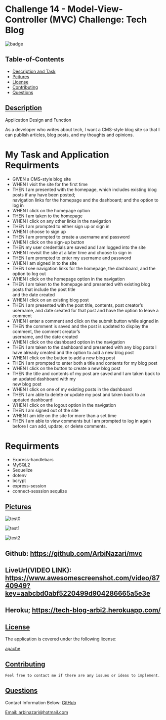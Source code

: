 # Challenge 14 - Model-View-Controller (MVC) Challenge: Tech Blog
![badge](https://img.shields.io/badge/license-apache-blue)


  ## Table-of-Contents
  * [Description and Task](#description)
  * [Pcitures](#pictures)   
  * [License](#license)   
  * [Contributing](#contributing)
  * [Questions](#questions)


 ## [Description](#table-of-contents)
 
 Application Design and Function

As a developer who writes about tech, I  want a CMS-style blog site
so that I can publish articles, blog posts, and my thoughts and opinions.


 # My Task and Application Requirments

 - GIVEN a CMS-style blog site
 - WHEN I visit the site for the first time
 - THEN I am presented with the homepage, which includes existing blog posts if any have been posted;   
   navigation links for the homepage and the dashboard; and the option to log in
 - WHEN I click on the homepage option
 - THEN I am taken to the homepage
 - WHEN I click on any other links in the navigation
 - THEN I am prompted to either sign up or sign in
 - WHEN I choose to sign up
 - THEN I am prompted to create a username and password
 - WHEN I click on the sign-up button
 - THEN my user credentials are saved and I am logged into the site
 - WHEN I revisit the site at a later time and choose to sign in
 - THEN I am prompted to enter my username and password
 - WHEN I am signed in to the site
 - THEN I see navigation links for the homepage, the dashboard, and the option to log out
 - WHEN I click on the homepage option in the navigation
 - THEN I am taken to the homepage and presented with existing blog posts that include the post title   
   and the date created
 - WHEN I click on an existing blog post
 - THEN I am presented with the post title, contents, post creator’s username, and date created for that 
   post and have the option to leave a comment
 - WHEN I enter a comment and click on the submit button while signed in
 - THEN the comment is saved and the post is updated to display the comment, the comment creator’s   
   username, and the date created
 - WHEN I click on the dashboard option in the navigation
 - THEN I am taken to the dashboard and presented with any blog posts I have already created and the 
   option to add a new blog post
 - WHEN I click on the button to add a new blog post
 - THEN I am prompted to enter both a title and contents for my blog post
 - WHEN I click on the button to create a new blog post
 - THEN the title and contents of my post are saved and I am taken back to an updated dashboard with my  
   new blog post
 - WHEN I click on one of my existing posts in the dashboard
 - THEN I am able to delete or update my post and taken back to an updated dashboard
 - WHEN I click on the logout option in the navigation
 - THEN I am signed out of the site
 - WHEN I am idle on the site for more than a set time
 - THEN I am able to view comments but I am prompted to log in again before I can add, update, or delete 
   comments.

 # Requirments
   - Express-handlebars
   - MySQL2
   - Sequelize
   - dotenv 
   - bcrypt
   - express-session
   - connect-sesssion sequlize

  ## [Pictures](#table-of-contents)
 
![test0](https://user-images.githubusercontent.com/95839411/165201394-43b2aaeb-74be-4bc2-ae25-d4d2ecb167cc.jpg)

![test1](https://user-images.githubusercontent.com/95839411/165201411-6ac3934a-6973-443f-b46b-bc894f5a5c0b.png)

![test2](https://user-images.githubusercontent.com/95839411/165201415-14f52638-6b99-497d-a6c9-bfb4e59f539f.jpg)


  ## Github:  https://github.com/ArbiNazari/mvc
  ## LiveUrl(VIDEO LINK): https://www.awesomescreenshot.com/video/8740949?key=aabcbd0abf5220499d904286665a5e3e
  ## Heroku; https://tech-blog-arbi2.herokuapp.com/


  ## [License](#table-of-contents)
  The application is covered under the following license:
  
  [apache](https://choosealicense.com/licenses/apache)
    
    
  ## [Contributing](#table-of-contents)
  
    Feel free to contact me if there are any issues or ideas to implement.
    
  ## [Questions](#table-of-contents)
  Contact Information Below:
  [GitHub](https://github.com/arbinazari)

  [Email: arbinazari@hotmail.com](mailto:arbinazari@hotmail.com)
